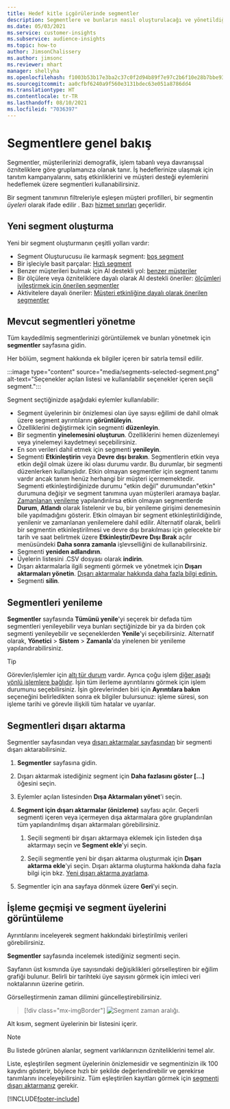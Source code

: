 ```yaml
---
title: Hedef kitle içgörülerinde segmentler
description: Segmentlere ve bunların nasıl oluşturulacağı ve yönetildiği ile ilgili genel bakış.
ms.date: 05/03/2021
ms.service: customer-insights
ms.subservice: audience-insights
ms.topic: how-to
author: JimsonChalissery
ms.author: jimsonc
ms.reviewer: mhart
manager: shellyha
ms.openlocfilehash: f1003b53b17e3ba2c37c0f2d94b89f7e97c2b6f10e28b7bbe93160e4c7f08d54
ms.sourcegitcommit: aa0cfbf6240a9f560e3131bdec63e051a8786dd4
ms.translationtype: HT
ms.contentlocale: tr-TR
ms.lasthandoff: 08/10/2021
ms.locfileid: "7036397"
---
```

# <a name="segments-overview"></a>Segmentlere genel bakış

Segmentler, müşterilerinizi demografik, işlem tabanlı veya davranışsal özniteliklere göre gruplamanıza olanak tanır. İş hedeflerinize ulaşmak için tanıtım kampanyalarını, satış etkinliklerini ve müşteri desteği eylemlerini hedeflemek üzere segmentleri kullanabilirsiniz.

Bir segment tanımının filtreleriyle eşleşen müşteri profilleri, bir segmentin *üyeleri* olarak ifade edilir . Bazı [hizmet sınırları](service-limits.md) geçerlidir.

## <a name="create-a-new-segment"></a>Yeni segment oluşturma

Yeni bir segment oluşturmanın çeşitli yolları vardır: 

- Segment Oluşturucusu ile karmaşık segment: [boş segment](segment-builder.md#create-a-new-segment)
- Bir işleciyle basit parçalar: [Hızlı segment](segment-builder.md#quick-segments)
- Benzer müşterileri bulmak için AI destekli yol: [benzer müşteriler](find-similar-customer-segments.md)
- Bir ölçülere veya özniteliklere dayalı olarak AI destekli öneriler: [ölçümleri iyileştirmek için önerilen segmentler](suggested-segments.md)
- Aktivitelere dayalı öneriler: [Müşteri etkinliğine dayalı olarak önerilen segmentler](suggested-segments-activity.md)

## <a name="manage-existing-segments"></a>Mevcut segmentleri yönetme

Tüm kaydedilmiş segmentlerinizi görüntülemek ve bunları yönetmek için **segmentler** sayfasına gidin.

Her bölüm, segment hakkında ek bilgiler içeren bir satırla temsil edilir.

:::image type="content" source="media/segments-selected-segment.png" alt-text="Seçenekler açılan listesi ve kullanılabilir seçenekler içeren seçili segment.":::

Segment seçtiğinizde aşağıdaki eylemler kullanılabilir:

- Segment üyelerinin bir önizlemesi olan üye sayısı eğilimi de dahil olmak üzere segment ayrıntılarını **görüntüleyin**.
- Özelliklerini değiştirmek için segmenti **düzenleyin**.
- Bir segmentin **yinelemesini oluşturun**. Özelliklerini hemen düzenlemeyi veya yinelemeyi kaydetmeyi seçebilirsiniz.
- En son verileri dahil etmek için segmenti **yenileyin**.
- Segmenti **Etkinleştirin** veya **Devre dışı bırakın**. Segmentlerin etkin veya etkin değil olmak üzere iki olası durumu vardır. Bu durumlar, bir segmenti düzenlerken kullanışlıdır. Etkin olmayan segmentler için segment tanımı vardır ancak tanım henüz herhangi bir müşteri içermemektedir. Segmenti etkinleştirdiğinizde durumu "etkin değil" durumundan"etkin" durumuna değişir ve segment tanımına uyan müşterileri aramaya başlar. [Zamanlanan yenileme](system.md#schedule-tab) yapılandırılırsa etkin olmayan segmentlerde **Durum**, **Atlandı** olarak listelenir ve bu, bir yenileme girişimi denemesinin bile yapılmadığını gösterir. Etkin olmayan bir segment etkinleştirildiğinde, yenilenir ve zamanlanan yenilemelere dahil edilir.
  Alternatif olarak, belirli bir segmentin etkinleştirilmesi ve devre dışı bırakılması için gelecekte bir tarih ve saat belirtmek üzere **Etkinleştir/Devre Dışı Bırak** açılır menüsündeki **Daha sonra zamanla** işlevselliğini de kullanabilirsiniz.
- Segmenti **yeniden adlandırın**.
- Üyelerin listesini .CSV dosyası olarak **indirin**.
- Dışarı aktarmalarla ilgili segmenti görmek ve yönetmek için **Dışarı aktarmaları yönetin**. [Dışarı aktarmalar hakkında daha fazla bilgi edinin.](export-destinations.md)
- Segmenti **silin**.

## <a name="refresh-segments"></a>Segmentleri yenileme

**Segmentler** sayfasında **Tümünü yenile**'yi seçerek bir defada tüm segmentleri yenileyebilir veya bunları seçtiğinizde bir ya da birden çok segmenti yenileyebilir ve seçeneklerden **Yenile**'yi seçebilirsiniz. Alternatif olarak, **Yönetici** > **Sistem** > **Zamanla**'da yinelenen bir yenileme yapılandırabilirsiniz.

> [!TIP]
> Görevler/işlemler için [altı tür durum](system.md#status-types) vardır. Ayrıca çoğu işlem [diğer aşağı yönlü işlemlere bağlıdır](system.md#refresh-policies). İşin tüm ilerleme ayrıntılarını görmek için işlem durumunu seçebilirsiniz. İşin görevlerinden biri için **Ayrıntılara bakın** seçeneğini belirledikten sonra ek bilgiler bulursunuz: işleme süresi, son işleme tarihi ve görevle ilişkili tüm hatalar ve uyarılar.

## <a name="export-segments"></a>Segmentleri dışarı aktarma

Segmentler sayfasından veya [dışarı aktarmalar sayfasından](export-destinations.md) bir segmenti dışarı aktarabilirsiniz. 

1. **Segmentler** sayfasına gidin.

1. Dışarı aktarmak istediğiniz segment için **Daha fazlasını göster [...]** öğesini seçin.

1. Eylemler açılan listesinden **Dışa Aktarmaları yönet**'i seçin.

1. **Segment için dışarı aktarmalar (önizleme)** sayfası açılır. Geçerli segmenti içeren veya içermeyen dışa aktarmalara göre gruplandırılan tüm yapılandırılmış dışarı aktarmaları görebilirsiniz.

   1. Seçili segmenti bir dışarı aktarmaya eklemek için listeden dışa aktarmayı seçin ve **Segment ekle**'yi seçin.

   1. Seçili segmentle yeni bir dışarı aktarma oluşturmak için **Dışarı aktarma ekle**'yi seçin. Dışarı aktarma oluşturma hakkında daha fazla bilgi için bkz. [Yeni dışarı aktarma ayarlama](export-destinations.md#set-up-a-new-export).

1. Segmentler için ana sayfaya dönmek üzere **Geri**'yi seçin.

## <a name="view-processing-history-and-segment-members"></a>İşleme geçmişi ve segment üyelerini görüntüleme

Ayrıntılarını inceleyerek segment hakkındaki birleştirilmiş verileri görebilirsiniz.

**Segmentler** sayfasında incelemek istediğiniz segmenti seçin.

Sayfanın üst kısmında üye sayısındaki değişiklikleri görselleştiren bir eğilim grafiği bulunur. Belirli bir tarihteki üye sayısını görmek için imleci veri noktalarının üzerine getirin.

Görselleştirmenin zaman dilimini güncelleştirebilirsiniz.

> [!div class="mx-imgBorder"]
> ![Segment zaman aralığı.](media/segment-time-range.png "Segment zaman aralığı")

Alt kısım, segment üyelerinin bir listesini içerir.

> [!NOTE]
> Bu listede görünen alanlar, segment varlıklarınızın özniteliklerini temel alır.
>
>Liste, eşleştirilen segment üyelerinin önizlemesidir ve segmentinizin ilk 100 kaydını gösterir, böylece hızlı bir şekilde değerlendirebilir ve gerekirse tanımlarını inceleyebilirsiniz. Tüm eşleştirilen kayıtları görmek için [segmenti dışarı aktarmanız](export-destinations.md) gerekir.

[!INCLUDE[footer-include](../includes/footer-banner.md)] 

